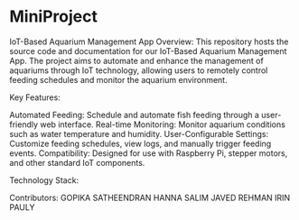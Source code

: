 # MiniProject
IoT-Based Aquarium Management App
Overview:
This repository hosts the source code and documentation for our IoT-Based Aquarium Management App. The project aims to automate and enhance the management of aquariums through IoT technology, allowing users to remotely control feeding schedules and monitor the aquarium environment.

Key Features:

Automated Feeding: Schedule and automate fish feeding through a user-friendly web interface.
Real-time Monitoring: Monitor aquarium conditions such as water temperature and humidity.
User-Configurable Settings: Customize feeding schedules, view logs, and manually trigger feeding events.
Compatibility: Designed for use with Raspberry Pi, stepper motors, and other standard IoT components.

Technology Stack:

Contributors:
GOPIKA SATHEENDRAN
HANNA SALIM
JAVED REHMAN
IRIN PAULY
